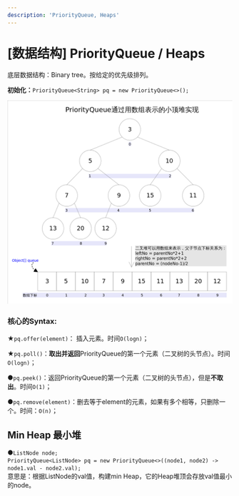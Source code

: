 ```yaml
---
description: 'PriorityQueue, Heaps'
---
```


# \[数据结构\] PriorityQueue / Heaps

底层数据结构：Binary tree。按给定的优先级排列。

**初始化：**`PriorityQueue<String> pq = new PriorityQueue<>();`

![](.gitbook/assets/939998-20160512205540484-823563038.png)



### **核心的Syntax:**

★`pq.offer(element)`： 插入元素。时间`O(logn)`；

★`pq.poll()`：**取出并返回**PriorityQueue的第一个元素（二叉树的头节点）。时间`O(logn)`；

●`pq.peek()`：返回PriorityQueue的第一个元素（二叉树的头节点），但是**不取出**。时间`O(1)`；

●`pq.remove(element)`：删去等于element的元素，如果有多个相等，只删除一个。时间：`O(n)`；

 

## Min Heap 最小堆

●`ListNode node;`  
  `PriorityQueue<ListNode> pq = new PriorityQueue<>((node1, node2) -> node1.val - node2.val);`  
意思是：根据ListNode的val值，构建min Heap，它的Heap堆顶会存放val值最小的node。







